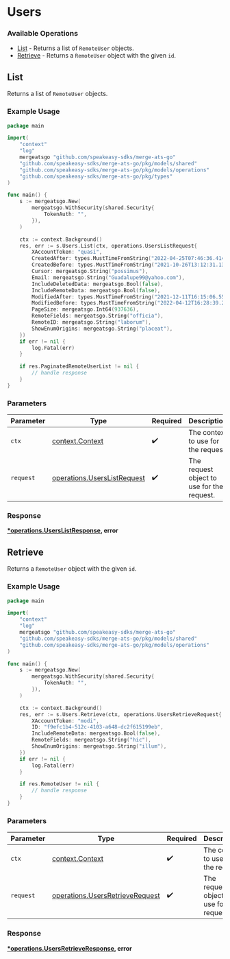 # Users

### Available Operations

* [List](#list) - Returns a list of `RemoteUser` objects.
* [Retrieve](#retrieve) - Returns a `RemoteUser` object with the given `id`.

## List

Returns a list of `RemoteUser` objects.

### Example Usage

```go
package main

import(
	"context"
	"log"
	mergeatsgo "github.com/speakeasy-sdks/merge-ats-go"
	"github.com/speakeasy-sdks/merge-ats-go/pkg/models/shared"
	"github.com/speakeasy-sdks/merge-ats-go/pkg/models/operations"
	"github.com/speakeasy-sdks/merge-ats-go/pkg/types"
)

func main() {
    s := mergeatsgo.New(
        mergeatsgo.WithSecurity(shared.Security{
            TokenAuth: "",
        }),
    )

    ctx := context.Background()
    res, err := s.Users.List(ctx, operations.UsersListRequest{
        XAccountToken: "quasi",
        CreatedAfter: types.MustTimeFromString("2022-04-25T07:46:36.414Z"),
        CreatedBefore: types.MustTimeFromString("2021-10-26T13:12:31.139Z"),
        Cursor: mergeatsgo.String("possimus"),
        Email: mergeatsgo.String("Guadalupe99@yahoo.com"),
        IncludeDeletedData: mergeatsgo.Bool(false),
        IncludeRemoteData: mergeatsgo.Bool(false),
        ModifiedAfter: types.MustTimeFromString("2021-12-11T16:15:06.555Z"),
        ModifiedBefore: types.MustTimeFromString("2022-04-12T16:28:39.239Z"),
        PageSize: mergeatsgo.Int64(937636),
        RemoteFields: mergeatsgo.String("officia"),
        RemoteID: mergeatsgo.String("laborum"),
        ShowEnumOrigins: mergeatsgo.String("placeat"),
    })
    if err != nil {
        log.Fatal(err)
    }

    if res.PaginatedRemoteUserList != nil {
        // handle response
    }
}
```

### Parameters

| Parameter                                                                  | Type                                                                       | Required                                                                   | Description                                                                |
| -------------------------------------------------------------------------- | -------------------------------------------------------------------------- | -------------------------------------------------------------------------- | -------------------------------------------------------------------------- |
| `ctx`                                                                      | [context.Context](https://pkg.go.dev/context#Context)                      | :heavy_check_mark:                                                         | The context to use for the request.                                        |
| `request`                                                                  | [operations.UsersListRequest](../../models/operations/userslistrequest.md) | :heavy_check_mark:                                                         | The request object to use for the request.                                 |


### Response

**[*operations.UsersListResponse](../../models/operations/userslistresponse.md), error**


## Retrieve

Returns a `RemoteUser` object with the given `id`.

### Example Usage

```go
package main

import(
	"context"
	"log"
	mergeatsgo "github.com/speakeasy-sdks/merge-ats-go"
	"github.com/speakeasy-sdks/merge-ats-go/pkg/models/shared"
	"github.com/speakeasy-sdks/merge-ats-go/pkg/models/operations"
)

func main() {
    s := mergeatsgo.New(
        mergeatsgo.WithSecurity(shared.Security{
            TokenAuth: "",
        }),
    )

    ctx := context.Background()
    res, err := s.Users.Retrieve(ctx, operations.UsersRetrieveRequest{
        XAccountToken: "modi",
        ID: "f9efc1b4-512c-4103-a648-dc2f615199eb",
        IncludeRemoteData: mergeatsgo.Bool(false),
        RemoteFields: mergeatsgo.String("hic"),
        ShowEnumOrigins: mergeatsgo.String("illum"),
    })
    if err != nil {
        log.Fatal(err)
    }

    if res.RemoteUser != nil {
        // handle response
    }
}
```

### Parameters

| Parameter                                                                          | Type                                                                               | Required                                                                           | Description                                                                        |
| ---------------------------------------------------------------------------------- | ---------------------------------------------------------------------------------- | ---------------------------------------------------------------------------------- | ---------------------------------------------------------------------------------- |
| `ctx`                                                                              | [context.Context](https://pkg.go.dev/context#Context)                              | :heavy_check_mark:                                                                 | The context to use for the request.                                                |
| `request`                                                                          | [operations.UsersRetrieveRequest](../../models/operations/usersretrieverequest.md) | :heavy_check_mark:                                                                 | The request object to use for the request.                                         |


### Response

**[*operations.UsersRetrieveResponse](../../models/operations/usersretrieveresponse.md), error**

